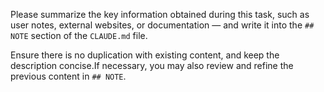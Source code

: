 Please summarize the key information obtained during this task, such as user notes, external websites, or documentation — and write it into the `## NOTE` section of the `CLAUDE.md` file. 

Ensure there is no duplication with existing content, and keep the description concise.If necessary, you may also review and refine the previous content in `## NOTE`.